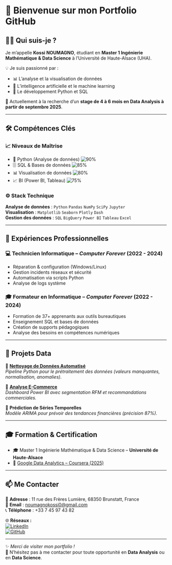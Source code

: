 # 👋 Bienvenue sur mon Portfolio GitHub  

## 🙋‍♂️ Qui suis-je ?  
Je m’appelle **Kossi NOUMAGNO**, étudiant en **Master 1 Ingénierie Mathématique & Data Science** à l’Université de Haute-Alsace (UHA).  

💡 Je suis passionné par :  
- 📊 L’analyse et la visualisation de données  
- 🤖 L’intelligence artificielle et le machine learning  
- 🐍 Le développement Python et SQL  

🔎 Actuellement à la recherche d’un **stage de 4 à 6 mois en Data Analysis à partir de septembre 2025**.  

---

## 🛠️ Compétences Clés  

### 📈 Niveaux de Maîtrise  
- 🐍 Python (Analyse de données) ![90%](https://img.shields.io/badge/-90%25-blue)  
- 🗄️ SQL & Bases de données ![85%](https://img.shields.io/badge/-85%25-blue)  
- 📊 Visualisation de données ![80%](https://img.shields.io/badge/-80%25-blue)  
- 📈 BI (Power BI, Tableau) ![75%](https://img.shields.io/badge/-75%25-blue)  

### ⚙️ Stack Technique  
**Analyse de données** : `Python` `Pandas` `NumPy` `SciPy` `Jupyter`  
**Visualisation** : `Matplotlib` `Seaborn` `Plotly` `Dash`  
**Gestion des données** : `SQL` `BigQuery` `Power BI` `Tableau` `Excel`  

---

## 💼 Expériences Professionnelles  

### 💻 Technicien Informatique – *Computer Forever* (2022 - 2024)  
- Réparation & configuration (Windows/Linux)  
- Gestion incidents réseaux et sécurité  
- Automatisation via scripts Python  
- Analyse de logs système  

### 🎓 Formateur en Informatique – *Computer Forever* (2022 - 2024)  
- Formation de 37+ apprenants aux outils bureautiques  
- Enseignement SQL et bases de données  
- Création de supports pédagogiques  
- Analyse des besoins en compétences numériques  

---

## 📂 Projets Data  

🔹 **[Nettoyage de Données Automatisé](https://github.com/Dave-kossi/Cleanning_Algorithm/tree/main)**  
*Pipeline Python pour le prétraitement des données (valeurs manquantes, normalisation, anomalies).*  

🔹 **[Analyse E-Commerce](https://github.com/Dave-kossi/analyse_produits_e-commerce)**  
*Dashboard Power BI avec segmentation RFM et recommandations commerciales.*  

🔹 **Prédiction de Séries Temporelles**  
*Modèle ARIMA pour prévoir des tendances financières (précision 87%).*  

---

## 🎓 Formation & Certification  

- 🎓 Master 1 Ingénierie Mathématique & Data Science – **Université de Haute-Alsace**  
- 📜 [Google Data Analytics – Coursera (2025)](https://www.coursera.org/professional-certificates/google-data-analytics)  

---

## 📫 Me Contacter  

📍 **Adresse** : 11 rue des Frères Lumière, 68350 Brunstatt, France  
📧 **Email** : [noumagnokossi0@gmail.com](mailto:noumagnokossi0@gmail.com)  
📞 **Téléphone** : +33 7 45 97 43 82  

🌐 **Réseaux :**  
[![LinkedIn](https://img.shields.io/badge/LinkedIn-Kossi%20Noumagno-blue?logo=linkedin&style=for-the-badge)](https://www.linkedin.com/in/kossi-noumagno)  
[![GitHub](https://img.shields.io/badge/GitHub-Dave--kossi-black?logo=github&style=for-the-badge)](https://github.com/Dave-kossi)  

---

✨ *Merci de visiter mon portfolio !*  
🚀 N’hésitez pas à me contacter pour toute opportunité en **Data Analysis** ou en **Data Science**.  
